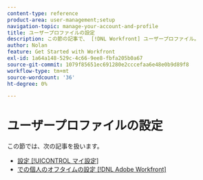 ```yaml
---
content-type: reference
product-area: user-management;setup
navigation-topic: manage-your-account-and-profile
title: ユーザープロファイルの設定
description: この節の記事で、 [!DNL Workfront] ユーザープロファイル。
author: Nolan
feature: Get Started with Workfront
exl-id: 1a64a148-529c-4c66-9ee8-fbfa205b0a67
source-git-commit: 1079f85651ec691280e2cccefaa6e48e0b9d89f8
workflow-type: tm+mt
source-wordcount: '36'
ht-degree: 0%

---
```


# ユーザープロファイルの設定

この節では、次の記事を扱います。

* [設定 [!UICONTROL マイ設定]](../../../workfront-basics/manage-your-account-and-profile/configuring-your-user-profile/configure-my-settings.md)
* [での個人のオフタイムの設定 [!DNL Adobe Workfront]](../../../workfront-basics/manage-your-account-and-profile/configuring-your-user-profile/personal-time-overview.md)
